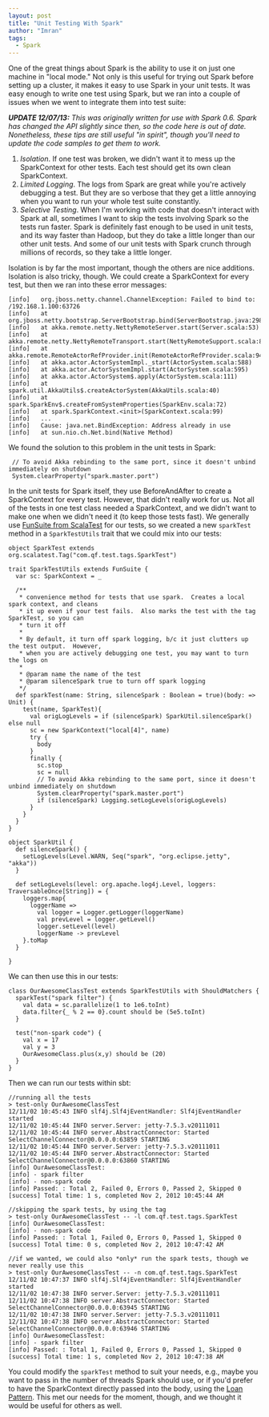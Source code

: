 ```yaml
---
layout: post
title: "Unit Testing With Spark"
author: "Imran"
tags:
  - Spark
---
```


One of the great things about Spark is the ability to use it on just one machine in "local mode."  Not only is this useful
for trying out Spark before setting up a cluster, it makes it easy to use Spark in your unit tests.  It was easy enough
to write one test using Spark, but we ran into a couple of issues when we went to integrate them into test suite:

<!--more-->

_**UPDATE 12/07/13:** This was originally written for use with Spark 0.6.  Spark has changed the API slightly since then, so
the code here is out of date.  Nonetheless, these tips are still useful "in spirit", though you'll
need to update the code samples to get them to work._

1. *Isolation*.  If one test was broken, we didn't want it to mess up the SparkContext for other tests.  Each test
should get its own clean SparkContext.
2. *Limited Logging*.  The logs from Spark are great while you're actively debugging a test.  But they are so verbose
that they get a little annoying when you want to run your whole test suite constantly.
3. *Selective Testing*.  When I'm working with code that doesn't interact with Spark at all, sometimes I want to skip
the tests involving Spark so the tests run faster.  Spark is definitely fast enough to be used in unit tests, and its way
faster than Hadoop, but they do take a little longer than our other unit tests.  And some of our unit tests with Spark
crunch through millions of records, so they take a little longer.

Isolation is by far the most important, though the others are nice additions.  Isolation is also tricky, though.  We
could create a SparkContext for every test, but then we ran into these error messages:

    [info]   org.jboss.netty.channel.ChannelException: Failed to bind to: /192.168.1.100:63726
    [info]   at org.jboss.netty.bootstrap.ServerBootstrap.bind(ServerBootstrap.java:298)
    [info]   at akka.remote.netty.NettyRemoteServer.start(Server.scala:53)
    [info]   at akka.remote.netty.NettyRemoteTransport.start(NettyRemoteSupport.scala:89)
    [info]   at akka.remote.RemoteActorRefProvider.init(RemoteActorRefProvider.scala:94)
    [info]   at akka.actor.ActorSystemImpl._start(ActorSystem.scala:588)
    [info]   at akka.actor.ActorSystemImpl.start(ActorSystem.scala:595)
    [info]   at akka.actor.ActorSystem$.apply(ActorSystem.scala:111)
    [info]   at spark.util.AkkaUtils$.createActorSystem(AkkaUtils.scala:40)
    [info]   at spark.SparkEnv$.createFromSystemProperties(SparkEnv.scala:72)
    [info]   at spark.SparkContext.<init>(SparkContext.scala:99)
    [info]   ...
    [info]   Cause: java.net.BindException: Address already in use
    [info]   at sun.nio.ch.Net.bind(Native Method)

We found the solution to this problem in the unit tests in Spark:

     // To avoid Akka rebinding to the same port, since it doesn't unbind immediately on shutdown
     System.clearProperty("spark.master.port")

In the unit tests for Spark itself, they use BeforeAndAfter to create a SparkContext for every test.  However, that
didn't really work for us.  Not all of the tests in one test class needed a SparkContext, and we didn't want to
make one when we didn't need it (to keep those tests fast).  We generally use [FunSuite from ScalaTest](http://www.scalatest.org/getting_started_with_fun_suite)
for our tests, so we created a new `sparkTest` method in a `SparkTestUtils` trait that we could mix into our tests:

    object SparkTest extends org.scalatest.Tag("com.qf.test.tags.SparkTest")

    trait SparkTestUtils extends FunSuite {
      var sc: SparkContext = _

      /**
       * convenience method for tests that use spark.  Creates a local spark context, and cleans
       * it up even if your test fails.  Also marks the test with the tag SparkTest, so you can
       * turn it off
       *
       * By default, it turn off spark logging, b/c it just clutters up the test output.  However,
       * when you are actively debugging one test, you may want to turn the logs on
       *
       * @param name the name of the test
       * @param silenceSpark true to turn off spark logging
       */
      def sparkTest(name: String, silenceSpark : Boolean = true)(body: => Unit) {
        test(name, SparkTest){
          val origLogLevels = if (silenceSpark) SparkUtil.silenceSpark() else null
          sc = new SparkContext("local[4]", name)
          try {
            body
          }
          finally {
            sc.stop
            sc = null
            // To avoid Akka rebinding to the same port, since it doesn't unbind immediately on shutdown
            System.clearProperty("spark.master.port")
            if (silenceSpark) Logging.setLogLevels(origLogLevels)
          }
        }
      }
    }

    object SparkUtil {
      def silenceSpark() {
        setLogLevels(Level.WARN, Seq("spark", "org.eclipse.jetty", "akka"))
      }
      
      def setLogLevels(level: org.apache.log4j.Level, loggers: TraversableOnce[String]) = {
        loggers.map{
          loggerName =>
            val logger = Logger.getLogger(loggerName)
            val prevLevel = logger.getLevel()
            logger.setLevel(level)
            loggerName -> prevLevel
        }.toMap
      }

    }


We can then use this in our tests:

    class OurAwesomeClassTest extends SparkTestUtils with ShouldMatchers {
      sparkTest("spark filter") {
        val data = sc.parallelize(1 to 1e6.toInt)
        data.filter{_ % 2 == 0}.count should be (5e5.toInt)
      }

      test("non-spark code") {
        val x = 17
        val y = 3
        OurAwesomeClass.plus(x,y) should be (20)
      }
    }


Then we can run our tests within sbt:

    //running all the tests
    > test-only OurAwesomeClassTest
    12/11/02 10:45:43 INFO slf4j.Slf4jEventHandler: Slf4jEventHandler started
    12/11/02 10:45:44 INFO server.Server: jetty-7.5.3.v20111011
    12/11/02 10:45:44 INFO server.AbstractConnector: Started SelectChannelConnector@0.0.0.0:63859 STARTING
    12/11/02 10:45:44 INFO server.Server: jetty-7.5.3.v20111011
    12/11/02 10:45:44 INFO server.AbstractConnector: Started SelectChannelConnector@0.0.0.0:63860 STARTING
    [info] OurAwesomeClassTest:
    [info] - spark filter
    [info] - non-spark code
    [info] Passed: : Total 2, Failed 0, Errors 0, Passed 2, Skipped 0
    [success] Total time: 1 s, completed Nov 2, 2012 10:45:44 AM

    //skipping the spark tests, by using the tag
    > test-only OurAwesomeClassTest -- -l com.qf.test.tags.SparkTest
    [info] OurAwesomeClassTest:
    [info] - non-spark code
    [info] Passed: : Total 1, Failed 0, Errors 0, Passed 1, Skipped 0
    [success] Total time: 0 s, completed Nov 2, 2012 10:47:42 AM

    //if we wanted, we could also *only* run the spark tests, though we never really use this
    > test-only OurAwesomeClassTest -- -n com.qf.test.tags.SparkTest
    12/11/02 10:47:37 INFO slf4j.Slf4jEventHandler: Slf4jEventHandler started
    12/11/02 10:47:38 INFO server.Server: jetty-7.5.3.v20111011
    12/11/02 10:47:38 INFO server.AbstractConnector: Started SelectChannelConnector@0.0.0.0:63945 STARTING
    12/11/02 10:47:38 INFO server.Server: jetty-7.5.3.v20111011
    12/11/02 10:47:38 INFO server.AbstractConnector: Started SelectChannelConnector@0.0.0.0:63946 STARTING
    [info] OurAwesomeClassTest:
    [info] - spark filter
    [info] Passed: : Total 1, Failed 0, Errors 0, Passed 1, Skipped 0
    [success] Total time: 1 s, completed Nov 2, 2012 10:47:38 AM

You could modify the `sparkTest` method to suit your needs, e.g., maybe you want to pass in the number of threads Spark
should use, or if you'd prefer to have the SparkContext directly passed into the body, using the
[Loan Pattern](https://wiki.scala-lang.org/display/SYGN/Loan).  This met our needs for the moment, though, and we thought
it would be useful for others as well.
